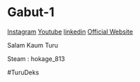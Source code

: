 # Gabut-1

<a href="https://www.instagram.com/fkri__17/">Instagram</a>
<a href="https://www.youtube.com/channel/UCLP0I71nvbJ2D_Y5y-mwbEw">Youtube</a>
<a href="https://www.linkedin.com/in/muhammad-fikri-ardiyansah-952752194/">linkedin</a>
<a href="https://mfikria.netlify.app">Official Website</a>

Salam Kaum Turu

Steam : hokage_813

#TuruDeks